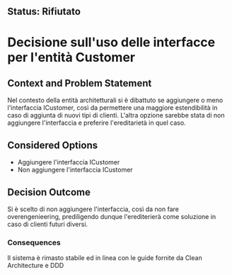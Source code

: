 ## Status: Rifiutato

# Decisione sull'uso delle interfacce per l'entità Customer

## Context and Problem Statement

Nel contesto della entità architetturali si è dibattuto se aggiungere o meno l'interfaccia ICustomer, così da permettere una maggiore estendibilità in caso di aggiunta di nuovi tipi di clienti. L'altra opzione sarebbe stata di non aggiungere l'interfaccia e preferire l'ereditarietà in quel caso.

## Considered Options

* Aggiungere l'interfaccia ICustomer
* Non aggiungere l'interfaccia ICustomer

## Decision Outcome

Si è scelto di non aggiungere l'interfaccia, così da non fare overengenieering, prediligendo dunque l'erediterierà come soluzione in caso di clienti futuri diversi. 

### Consequences

Il sistema è rimasto stabile ed in linea con le guide fornite da Clean Architecture e DDD
